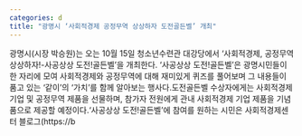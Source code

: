 ```yaml
---
categories: d
title: "광명시 ‘사회적경제 공정무역 상상하자 도전골든벨’ 개최"
---
```

광명시(시장 박승원)는 오는 10월 15일 청소년수련관 대강당에서 ‘사회적경제, 공정무역 상상하자!-사공상상 도전!골든벨’을 개최한다. ‘사공상상 도전!골든벨’은 광명시민들이 한 자리에 모여 사회적경제와 공정무역에 대해 재미있게 퀴즈를 풀어보며 그 내용들이 품고 있는 ‘같이’의 ‘가치’를 함께 알아보는 행사다.도전골든벨 수상자에게는 사회적경제기업 및 공정무역 제품을 선물하며, 참가자 전원에게 관내 사회적경제 기업 제품을 기념품으로 제공할 예정이다.‘사공상상 도전!골든벨’에 참여를 원하는 시민은 사회적경제센터 블로그(https://b